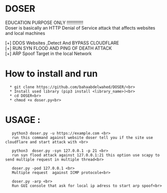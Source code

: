# DOSER
EDUCATION PURPOSE ONLY  !!!!!!!!!!!!!<br>
Doser is basically an HTTP Denial of Service attack that affects websites and local machines

  [+] DDOS Websites ,Detect And BYPASS CLOUDFLARE <br>
  [+] RUN SYN FLOOD AND PING OF DEATH ATTACK<br>
  [+] ARP Spoof Target in the local Network<br>
  
  # How to install and run
      
      * git clone https://github.com/bahaabdelwahed/DOSER/<br>
      * Install used library (pip3 install <library_name>)<br>
      * cd DOSER<br>
      * chmod +x doser.py<br>
  # USAGE : 
  
       python3 doser.py -u https://example.com <br>
       run this command against website doser tell you if the site use cloudflare and start attack with <br>
       
       python3  doser.py -syn 127.0.0.1 -p 21 <br>
       run syn flood attack against 127.0.0.1:21 this option use scapy to send multiple request in multiple thread<br>
       
       doser.py -pod 127.0.0.1 <br>
       Multiple request  against ICMP protocole<br>
       
       doser.py -arp <br>
       Run GUI console that ask for local ip adress to start arp spoof<br>
   
